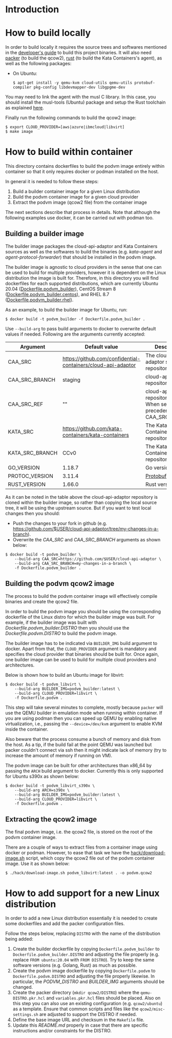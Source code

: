 # Introduction


# How to build locally

In order to build locally it requires the source trees and softwares mentioned in the [developer's guide](../docs/DEVELOPMENT.md) to build this project binaries. It will also need [packer](https://www.packer.io/) (to build the qcow2), [rust](https://www.rust-lang.org/tools/install) (to build the Kata Containers's agent), as well as the following packages:

* On Ubuntu:

  ```$ apt-get install -y qemu-kvm cloud-utils qemu-utils protobuf-compiler pkg-config libdevmapper-dev libgpgme-dev```

You may need to link the agent with the musl C library. In this case, you should install the musl-tools (Ubuntu) package and setup the Rust toolchain as explained [here](https://github.com/kata-containers/kata-containers/blob/CCv0/src/agent/README.md#build-with-musl).

Finally run the following commands to build the qcow2 image:

```
$ export CLOUD_PROVIDER=[aws|azure|ibmcloud|libvirt]
$ make image
```

# How to build within container

This directory contains dockerfiles to build the podvm image entirely within container so that it only requires docker or podman installed on the host.

In general it is needed to follow these steps:

1. Build a builder container image for a given Linux distribution
1. Build the podvm container image for a given cloud provider
1. Extract the podvm image (qcow2 file) from the container image

The next sections describe that process in details. Note that although the following examples use docker, it can be carried out with podman too.

## Building a builder image

The builder image packages the cloud-api-adaptor and Kata Containers sources as well as the softwares to build
the binaries (e.g. *kata-agent* and *agent-protocol-forwarder*) that should be installed in the podvm image.

The builder image is agnostic to cloud providers in the sense that one can be used to build for multiple providers, however it is
dependent on the Linux distribution the image is built for. Therefore, in this directory you will find dockerfiles for each supported distributions, which are currently Ubuntu 20.04 ([Dockerfile.podvm_builder](./Dockerfile.podvm_builder)), CentOS Stream 8 ([Dockerfile.podvm_builder.centos](./Dockerfile.podvm_builder.centos)), and RHEL 8.7 ([Dockerfile.podvm_builder.rhel](./Dockerfile.podvm_builder.rhel)).

As an example, to build the builder image for Ubuntu, run:

```
$ docker build -t podvm_builder -f Dockerfile.podvm_builder .
```

Use `--build-arg` to pass build arguments to docker to overwrite default values if needed. Following are the arguments
currently accepted:

|Argument|Default value|Description|
|--------|-------------|-----------|
|CAA\_SRC |https://github.com/confidential-containers/cloud-api-adaptor | The cloud-api-adaptor source repository |
|CAA\_SRC\_BRANCH|staging| cloud-api-adaptor repository branch |
|CAA\_SRC\_REF|""| cloud-api-adaptor repository refspec. When set it takes precedence over CAA\_SRC\_BRANCH|
|KATA\_SRC | https://github.com/kata-containers/kata-containers | The Kata Containers source repository |
|KATA\_SRC\_BRANCH | CCv0 | The Kata Containers repository branch |
|GO\_VERSION | 1.18.7 | Go version |
|PROTOC\_VERSION | 3.11.4 | [Protobuf](https://github.com/protocolbuffers/protobuf) version |
|RUST\_VERSION | 1.66.0 | Rust version |

As it can be noted in the table above the cloud-api-adaptor repository is cloned within the builder image, so rather than
copying the local source tree, it will be using the upstream source. But if you want to test local changes then you should:

* Push the changes to your fork in github (e.g. https://github.com/$USER/cloud-api-adaptor/tree/my-changes-in-a-branch).
* Overwrite the *CAA_SRC* and *CAA_SRC_BRANCH* arguments as shown below:

```
$ docker build -t podvm_builder \
	--build-arg CAA_SRC=https://github.com/$USER/cloud-api-adaptor \
	--build-arg CAA_SRC_BRANCH=my-changes-in-a-branch \
	-f Dockerfile.podvm_builder .
```

## Building the podvm qcow2 image

The process to build the podvm container image will effectively compile binaries and create the qcow2 file.

In order to build the podvm image you should be using the corresponding dockerfile of the Linux distro for which the builder image was built. For example, if the builder image was built with *Dockerfile.podvm_builder.DISTRO* then you should use the *Dockerfile.podvm.DISTRO* to build the podvm image.

The builder image has to be indicated via `BUILDER_IMG` build argument to docker. Apart from that, the `CLOUD_PROVIDER` argument is mandatory and specifies the cloud provider that binaries should be built for. Once again, one builder image can be used to build for multiple
cloud providers and architectures.

Below is shown how to build an Ubuntu image for libvirt:

```
$ docker build -t podvm_libvirt \
	--build-arg BUILDER_IMG=podvm_builder:latest \
	--build-arg CLOUD_PROVIDER=libvirt \
	-f Dockerfile.podvm .
```

This step will take several minutes to complete, mostly because `packer` will use the QEMU builder in emulation mode when running within container. If you are using podman then you can speed up QEMU by enabling native virtualization, i.e., passing the `--device=/dev/kvm` argument to enable KVM inside the container.

Also beware that the process consume a bunch of memory and disk from the host. As a tip, if the build fail at the point QEMU was launched but packer couldn't connect via ssh then it might indicate lack of memory (try to increase the amount of memory if running on VM).

The podvm image can be built for other architectures than x86\_64 by passing the `ARCH` build argument to docker. Currently this is only supported for Ubuntu s390x as shown below:

```
$ docker build -t podvm_libvirt_s390x \
	--build-arg ARCH=s390x \
	--build-arg BUILDER_IMG=podvm_builder:latest \
	--build-arg CLOUD_PROVIDER=libvirt \
	-f Dockerfile.podvm .
```

## Extracting the qcow2 image

The final podvm image, i.e. the qcow2 file, is stored on the root of the podvm container image.

There are a couple of ways to extract files from a container image using docker or podman. However, to ease that task
we have the [hack/download-image.sh](hack/download-image.sh) script, which copy the qcow2 file out of the podvm
container image. Use it as shown below:

```
$ ./hack/download-image.sh podvm_libvirt:latest . -o podvm.qcow2
```

# How to add support for a new Linux distribution

In order to add a new Linux distribution essentially it is needed to create some dockerfiles and add the packer configuration files.

Follow the steps below, replacing `DISTRO` with the name of the distribution being added:

1. Create the builder dockerfile by copying `Dockerfile.podvm_builder` to `Dockerfile.podvm_builder.DISTRO` and
   adjusting the file properly (e.g. replace `FROM ubuntu:20.04` with `FROM DISTRO`). Try to keep the same
   software versions (e.g. Golang, Rust) as much as possible.
1. Create the podvm image dockerfile by copying `Dockerfile.podvm` to `Dockerfile.podvm.DISTRO` and adjusting the file
   properly likewise. In particular, the *PODVM_DISTRO* and *BUILDER_IMG* arguments should be changed.
1. Create the packer directory (`mkdir qcow2/DISTRO`) where the `qemu-DISTRO.pkr.hcl` and `variables.pkr.hcl` files should be placed. Also on this step you can also use an existing configuration (e.g. `qcow2/ubuntu`) as a template. Ensure that common scripts and files like the `qcow2/misc-settings.sh` are adjusted to support the DISTRO if needed.
1. Define the base image URL and checksum in the `Makefile` file.
1. Update this *README.md* properly in case that there are specific instructions and/or constraints for the DISTRO.
